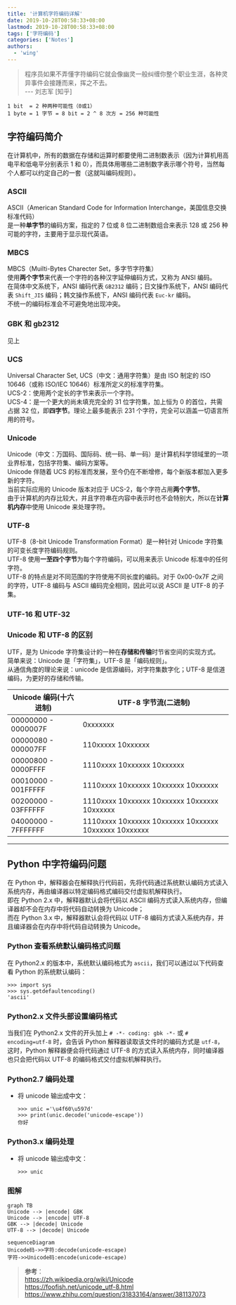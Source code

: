 ```yaml
---
title: '计算机字符编码详解'
date: 2019-10-28T00:58:33+08:00
lastmod: 2019-10-28T00:58:33+08:00
tags: ['字符编码']
categories: ['Notes']
authors:
  - 'wing'
---
```


> 程序员如果不弄懂字符编码它就会像幽灵一般纠缠你整个职业生涯，各种灵异事件会接踵而来，挥之不去。  
> --- 刘志军 [知乎]

```
1 bit  = 2 种两种可能性（0或1）
1 byte = 1 字节 = 8 bit = 2 ^ 8 次方 = 256 种可能性
```

## 字符编码简介

在计算机中，所有的数据在存储和运算时都要使用二进制数表示（因为计算机用高电平和低电平分别表示 1 和 0），而具体用哪些二进制数字表示哪个符号，当然每个人都可以约定自己的一套（这就叫编码规则）。

### ASCII

ASCII（American Standard Code for Information Interchange，美国信息交换标准代码）</br>
是一种**单字节**的编码方案，指定的 7 位或 8 位二进制数组合来表示 128 或 256 种可能的字符，主要用于显示现代英语。

### MBCS

MBCS（Muilti-Bytes Charecter Set，多字节字符集）</br>
使用**两个字节**来代表一个字符的各种汉字延伸编码方式，又称为 ANSI 编码。</br>
在简体中文系统下，ANSI 编码代表 `GB2312` 编码；日文操作系统下，ANSI 编码代表 `Shift_JIS` 编码；韩文操作系统下，ANSI 编码代表 `Euc-kr` 编码。</br>
不统一的编码标准会不可避免地出现冲突。

### GBK 和 gb2312

见上

### UCS

Universal Character Set, UCS（中文：通用字符集）是由 ISO 制定的 ISO 10646（或称 ISO/IEC 10646）标准所定义的标准字符集。</br>
UCS-2：使用两个定长的字节来表示一个字符。</br>
UCS-4：是一个更大的尚未填充完全的 31 位字符集，加上恒为 0 的首位，共需占据 32 位，即**四字节**。理论上最多能表示 231 个字符，完全可以涵盖一切语言所用的符号。

### Unicode

Unicode（中文：万国码、国际码、统一码、单一码）是计算机科学领域里的一项业界标准，包括字符集、编码方案等。</br>
Unicode 伴随着 UCS 的标准而发展，至今仍在不断增修，每个新版本都加入更多新的字符。</br>
当前实际应用的 Unicode 版本对应于 UCS-2，每个字符占用**两个字节**。</br>
由于计算机的内存比较大，并且字符串在内容中表示时也不会特别大，所以在**计算机内存**中使用 Unicode 来处理字符。

### UTF-8

UTF-8（8-bit Unicode Transformation Format）是一种针对 Unicode 字符集 的可变长度字符编码规则。</br>
UTF-8 使用**一至四个字节**为每个字符编码，可以用来表示 Unicode 标准中的任何字符。</br>
UTF-8 的特点是对不同范围的字符使用不同长度的编码。对于 0x00-0x7F 之间的字符，UTF-8 编码与 ASCII 编码完全相同，因此可以说 ASCII 是 UTF-8 的子集。

### UTF-16 和 UTF-32

### Unicode 和 UTF-8 的区别

UTF，是为 Unicode 字符集设计的一种在**存储和传输**时节省空间的实现方式。</br>
简单来说：Unicode 是「字符集」，UTF-8 是「编码规则」。</br>
从通信角度的理论来说：unicode 是信源编码，对字符集数字化；UTF-8 是信道编码，为更好的存储和传输。

| Unicode 编码(十六进制) | UTF-8 字节流(二进制)                                  |
| ---------------------- | ----------------------------------------------------- |
| 00000000 - 0000007F    | 0xxxxxxx                                              |
| 00000080 - 000007FF    | 110xxxxx 10xxxxxx                                     |
| 00000800 - 0000FFFF    | 1110xxxx 10xxxxxx 10xxxxxx                            |
| 00010000 - 001FFFFF    | 1110xxxx 10xxxxxx 10xxxxxx 10xxxxxx                   |
| 00200000 - 03FFFFFF    | 1110xxxx 10xxxxxx 10xxxxxx 10xxxxxx 10xxxxxx          |
| 04000000 - 7FFFFFFF    | 1110xxxx 10xxxxxx 10xxxxxx 10xxxxxx 10xxxxxx 10xxxxxx |

---

## Python 中字符编码问题

在 Python 中，解释器会在解释执行代码前，先将代码通过系统默认编码方式读入系统内存，再由编译器以特定编码格式编码交付虚拟机解释执行。</br>
即在 Python 2.x 中，解释器默认会将代码以 ASCII 编码方式读入系统内存，但编译器却不会在内存中将代码自动转换为 Unicode；</br>
而在 Python 3.x 中，解释器默认会将代码以 UTF-8 编码方式读入系统内存，并且编译器会在内存中将代码自动转换为 Unicode。

### Python 查看系统默认编码格式问题

在 Python2.x 的版本中，系统默认编码格式为 `ascii`，我们可以通过以下代码查看 Python 的系统默认编码：

```
>>> import sys
>>> sys.getdefaultencoding()
'ascii'
```

### Python2.x 文件头部设置编码格式

当我们在 Python2.x 文件的开头加上 `# -*- coding: gbk -*-` 或 `# encoding=utf-8` 时，会告诉 Python 解释器读取该文件时的编码方式是 `utf-8`，这时，Python 解释器便会将代码通过 UTF-8 的方式读入系统内存，同时编译器也只会把代码以 UTF-8 的编码格式交付虚拟机解释执行。

### Python2.7 编码处理

- 将 unicode 输出成中文：
  ```
  >>> unic ='\u4f60\u597d'
  >>> print(unic.decode('unicode-escape'))
  你好
  ```

### Python3.x 编码处理

- 将 unicode 输出成中文：
  ```
  >>> unic
  ```

### 图解

```mermaid
graph TB
Unicode --> |encode| GBK
Unicode --> |encode| UTF-8
GBK --> |decode| Unicode
UTF-8 --> |decode| Unicode
```

```mermaid
sequenceDiagram
Unicode码->>字符:decode(unicode-escape)
字符->>Unicode码:encode(unicode-escape)
```

> **参考**：  
> https://zh.wikipedia.org/wiki/Unicode  
> https://foofish.net/unicode_utf-8.html  
> https://www.zhihu.com/question/31833164/answer/381137073
